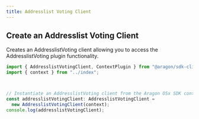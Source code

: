```yaml
---
title: Addresslist Voting Client
---
```


## Create an Addresslist Voting Client

Creates an AddresslistVoting client allowing you to access the AddresslistVoting plugin functionality.

```ts
import { AddresslistVotingClient, ContextPlugin } from "@aragon/sdk-client";
import { context } from "../index";



// Instantiate an AddresslistVoting client from the Aragon OSx SDK context.
const addresslistVotingClient: AddresslistVotingClient =
  new AddresslistVotingClient(context);
console.log(addresslistVotingClient);
```


